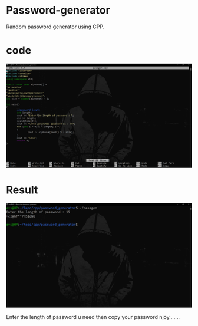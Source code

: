 # Password-generator
Random password generator using CPP.

# code 

<img src = "https://raw.githubusercontent.com/iamevs/Password-generator/main/passgen_code.png" alt = "code"/>

# Result

<img src ="https://raw.githubusercontent.com/iamevs/Password-generator/main/passgen_result.png" alt="result"/>

Enter the length of password u need
then copy your password
njoy.......
